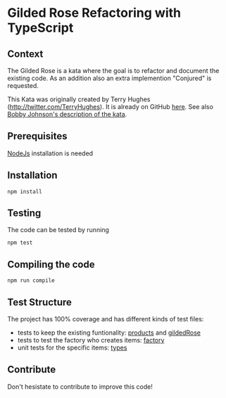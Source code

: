 # Gilded Rose Refactoring with TypeScript

## Context
The Gilded Rose is a kata where the goal is to refactor and document the existing code.
As an addition also an extra implemention "Conjured" is requested.

This Kata was originally created by Terry Hughes (http://twitter.com/TerryHughes). It is already on GitHub [here](https://github.com/NotMyself/GildedRose). See also [Bobby Johnson's description of the kata](http://iamnotmyself.com/2011/02/13/refactor-this-the-gilded-rose-kata/).

## Prerequisites
[NodeJs](https://nodejs.org/en/) installation is needed

## Installation
    npm install

## Testing
The code can be tested by running

    npm test

## Compiling the code
    npm run compile

## Test Structure
The project has 100% coverage and has different kinds of test files:
* tests to keep the existing funtionality: [products](/TypeScript/test/products) and [gildedRose](/TypeScript/test/gilded-rose.spec.ts) 
* tests to test the factory who creates items: [factory](/TypeScript/test/Factory.spec.ts) 
* unit tests for the specific items: [types](/TypeScript/test/types)

## Contribute
Don't hesistate to contribute to improve this code!
